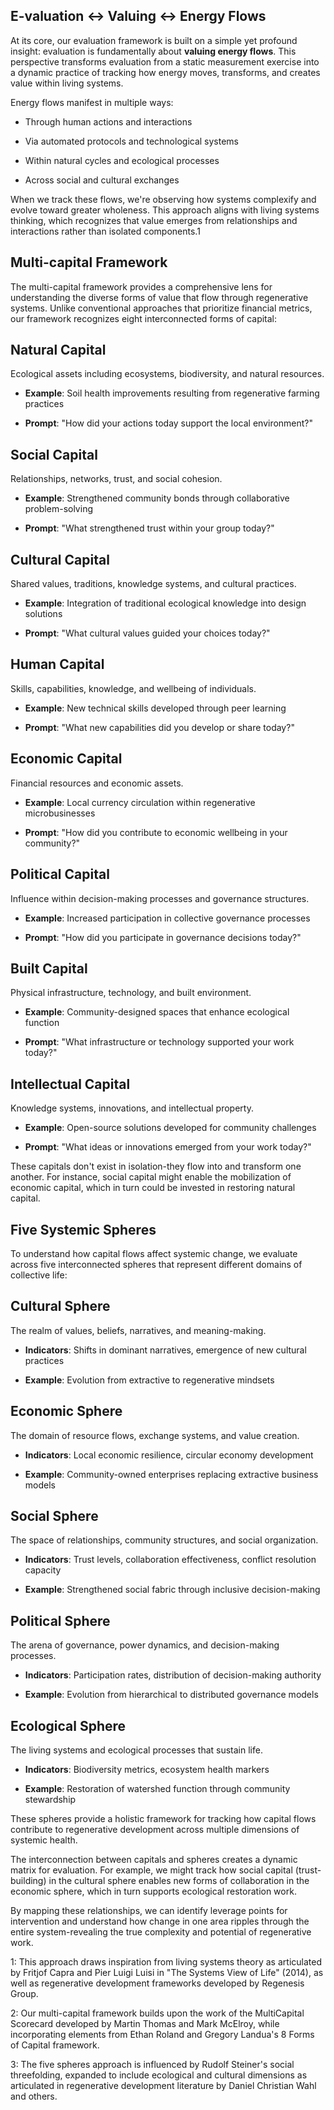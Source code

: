 ## E-valuation ↔ Valuing ↔ Energy Flows

At its core, our evaluation framework is built on a simple yet profound insight: evaluation is fundamentally about **valuing energy flows**. This perspective transforms evaluation from a static measurement exercise into a dynamic practice of tracking how energy moves, transforms, and creates value within living systems.

Energy flows manifest in multiple ways:

- Through human actions and interactions
    
- Via automated protocols and technological systems
    
- Within natural cycles and ecological processes
    
- Across social and cultural exchanges
    

When we track these flows, we're observing how systems complexify and evolve toward greater wholeness. This approach aligns with living systems thinking, which recognizes that value emerges from relationships and interactions rather than isolated components.1

## Multi-capital Framework

The multi-capital framework provides a comprehensive lens for understanding the diverse forms of value that flow through regenerative systems. Unlike conventional approaches that prioritize financial metrics, our framework recognizes eight interconnected forms of capital:

## Natural Capital

Ecological assets including ecosystems, biodiversity, and natural resources.

- **Example**: Soil health improvements resulting from regenerative farming practices
    
- **Prompt**: "How did your actions today support the local environment?"
    

## Social Capital

Relationships, networks, trust, and social cohesion.

- **Example**: Strengthened community bonds through collaborative problem-solving
    
- **Prompt**: "What strengthened trust within your group today?"
    

## Cultural Capital

Shared values, traditions, knowledge systems, and cultural practices.

- **Example**: Integration of traditional ecological knowledge into design solutions
    
- **Prompt**: "What cultural values guided your choices today?"
    

## Human Capital

Skills, capabilities, knowledge, and wellbeing of individuals.

- **Example**: New technical skills developed through peer learning
    
- **Prompt**: "What new capabilities did you develop or share today?"
    

## Economic Capital

Financial resources and economic assets.

- **Example**: Local currency circulation within regenerative microbusinesses
    
- **Prompt**: "How did you contribute to economic wellbeing in your community?"
    

## Political Capital

Influence within decision-making processes and governance structures.

- **Example**: Increased participation in collective governance processes
    
- **Prompt**: "How did you participate in governance decisions today?"
    

## Built Capital

Physical infrastructure, technology, and built environment.

- **Example**: Community-designed spaces that enhance ecological function
    
- **Prompt**: "What infrastructure or technology supported your work today?"
    

## Intellectual Capital

Knowledge systems, innovations, and intellectual property.

- **Example**: Open-source solutions developed for community challenges
    
- **Prompt**: "What ideas or innovations emerged from your work today?"
    

These capitals don't exist in isolation-they flow into and transform one another. For instance, social capital might enable the mobilization of economic capital, which in turn could be invested in restoring natural capital.

## Five Systemic Spheres

To understand how capital flows affect systemic change, we evaluate across five interconnected spheres that represent different domains of collective life:

## Cultural Sphere

The realm of values, beliefs, narratives, and meaning-making.

- **Indicators**: Shifts in dominant narratives, emergence of new cultural practices
    
- **Example**: Evolution from extractive to regenerative mindsets
    

## Economic Sphere

The domain of resource flows, exchange systems, and value creation.

- **Indicators**: Local economic resilience, circular economy development
    
- **Example**: Community-owned enterprises replacing extractive business models
    

## Social Sphere

The space of relationships, community structures, and social organization.

- **Indicators**: Trust levels, collaboration effectiveness, conflict resolution capacity
    
- **Example**: Strengthened social fabric through inclusive decision-making
    

## Political Sphere

The arena of governance, power dynamics, and decision-making processes.

- **Indicators**: Participation rates, distribution of decision-making authority
    
- **Example**: Evolution from hierarchical to distributed governance models
    

## Ecological Sphere

The living systems and ecological processes that sustain life.

- **Indicators**: Biodiversity metrics, ecosystem health markers
    
- **Example**: Restoration of watershed function through community stewardship
    

These spheres provide a holistic framework for tracking how capital flows contribute to regenerative development across multiple dimensions of systemic health.

The interconnection between capitals and spheres creates a dynamic matrix for evaluation. For example, we might track how social capital (trust-building) in the cultural sphere enables new forms of collaboration in the economic sphere, which in turn supports ecological restoration work.

By mapping these relationships, we can identify leverage points for intervention and understand how change in one area ripples through the entire system-revealing the true complexity and potential of regenerative work.

1: This approach draws inspiration from living systems theory as articulated by Fritjof Capra and Pier Luigi Luisi in "The Systems View of Life" (2014), as well as regenerative development frameworks developed by Regenesis Group.

2: Our multi-capital framework builds upon the work of the MultiCapital Scorecard developed by Martin Thomas and Mark McElroy, while incorporating elements from Ethan Roland and Gregory Landua's 8 Forms of Capital framework.

3: The five spheres approach is influenced by Rudolf Steiner's social threefolding, expanded to include ecological and cultural dimensions as articulated in regenerative development literature by Daniel Christian Wahl and others.
